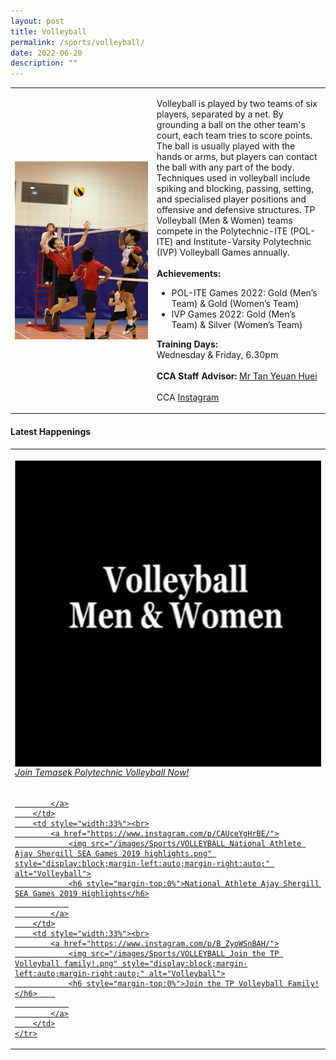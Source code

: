 ```yaml
---
layout: post
title: Volleyball
permalink: /sports/volleyball/
date: 2022-06-20
description: ""
---
```

<table>
    <tbody><tr>
        <td style="width:45%"><img src="/images/Sports/VOLLEYBALL.png" style="display:block;margin-left:auto;margin-right:auto;" alt="Volleyball"></td>
        <td>
            <p>
                Volleyball is played by two teams of six players, separated by a net. By grounding a ball on the other team's court, each team tries to score points. The ball is usually played with the hands or arms, but players can contact the ball with any part of the body. Techniques used in volleyball include spiking and blocking, passing, setting, and specialised player positions and offensive and defensive structures. TP Volleyball (Men &amp; Women) teams compete in the Polytechnic-ITE (POL-ITE) and Institute-Varsity Polytechnic (IVP) Volleyball Games annually.<br>
                <br>
                <b>Achievements:</b><br>
                </p><ul>
                    <li>POL-ITE Games 2022: Gold (Men’s Team) &amp; Gold (Women’s Team)
</li>
                    <li>IVP Games 2022: Gold (Men’s Team) &amp; Silver (Women’s Team)
</li>
                </ul>
            <p></p>
            <p>
                <b>Training Days:</b><br>
                Wednesday &amp; Friday, 6.30pm<br>
                <br>
                <b>CCA Staff Advisor:</b> <a href="TAN_Yeuan_Huei@TP.EDU.SG">Mr Tan Yeuan Huei</a><br>
                <br>
                CCA <a href="https://www.instagram.com/tp.volleyball">Instagram</a>
            </p>
        </td>
    </tr>
</tbody></table>

#### Latest Happenings

<table>
    <tbody><tr>
        <td style="width:33%"><br>
            <a href="https://www.instagram.com/tv/CODLHiJHOf0/">
                <img src="/images/Sports/VOLLEYBALL_Join Temasek Polytechnic Volleyball now!.png" style="display:block;margin-left:auto;margin-right:auto;" alt="Volleyball">
                <h6 style="margin-top:0%">Join Temasek Polytechnic Volleyball Now!</h6>
                
            </a>
        </td>
        <td style="width:33%"><br>
            <a href="https://www.instagram.com/p/CAUceYgHrBE/">
                <img src="/images/Sports/VOLLEYBALL_National Athlete Ajay Shergill SEA Games 2019 highlights.png" style="display:block;margin-left:auto;margin-right:auto;" alt="Volleyball">
                <h6 style="margin-top:0%">National Athlete Ajay Shergill SEA Games 2019 Highlights</h6>
                
            </a>
        </td>
        <td style="width:33%"><br>
            <a href="https://www.instagram.com/p/B_ZyoWSnBAH/">
                <img src="/images/Sports/VOLLEYBALL_Join the TP Volleyball family!.png" style="display:block;margin-left:auto;margin-right:auto;" alt="Volleyball">
                <h6 style="margin-top:0%">Join the TP Volleyball Family!</h6>    
                
            </a>
        </td>
    </tr>
</tbody></table>